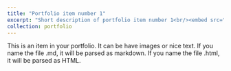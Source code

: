 ```yaml
---
title: "Portfolio item number 1"
excerpt: "Short description of portfolio item number 1<br/><embed src="/diplomas/diploma-python.pdf" width="800px" height="2100px" />"
collection: portfolio
---
```


This is an item in your portfolio. It can be have images or nice text. If you name the file .md, it will be parsed as markdown. If you name the file .html, it will be parsed as HTML. 
